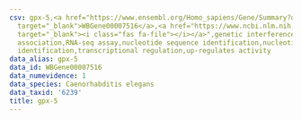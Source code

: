 ```yaml
---
csv: gpx-5,<a href="https://www.ensembl.org/Homo_sapiens/Gene/Summary?db=core;g=WBGene00007516"
  target="_blank">WBGene00007516</a>,<a href="https://www.ncbi.nlm.nih.gov/pubmed/27496166"
  target="_blank"><i class="fas fa-file"></i></a>",genetic interference,functional
  association,RNA-seq assay,nucleotide sequence identification,nucleotide sequence
  identification,transcriptional regulation,up-regulates activity
data_alias: gpx-5
data_id: WBGene00007516
data_numevidence: 1
data_species: Caenorhabditis elegans
data_taxid: '6239'
title: gpx-5
---
```

